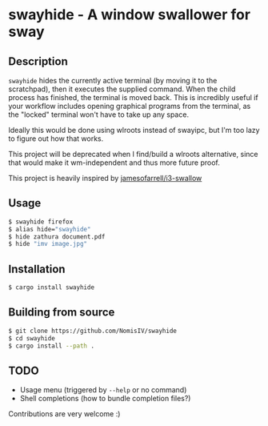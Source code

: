 # swayhide - A window swallower for sway

## Description

`swayhide` hides the currently active terminal (by moving it to the scratchpad),
then it executes the supplied command.
When the child process has finished, the terminal is moved back.
This is incredibly useful if your workflow includes opening graphical programs from the terminal,
as the "locked" terminal won't have to take up any space.

Ideally this would be done using wlroots instead of swayipc,
but I'm too lazy to figure out how that works.

This project will be deprecated when I find/build a wlroots alternative,
since that would make it wm-independent and thus more future proof.

This project is heavily inspired by [jamesofarrell/i3-swallow](https://github.com/jamesofarrell/i3-swallow)

## Usage

```sh
$ swayhide firefox
$ alias hide="swayhide"
$ hide zathura document.pdf
$ hide "imv image.jpg"
```

## Installation

```sh
$ cargo install swayhide
```

## Building from source

```sh
$ git clone https://github.com/NomisIV/swayhide
$ cd swayhide
$ cargo install --path .
```

## TODO

- Usage menu (triggered by `--help` or no command)
- Shell completions (how to bundle completion files?)

Contributions are very welcome :)
